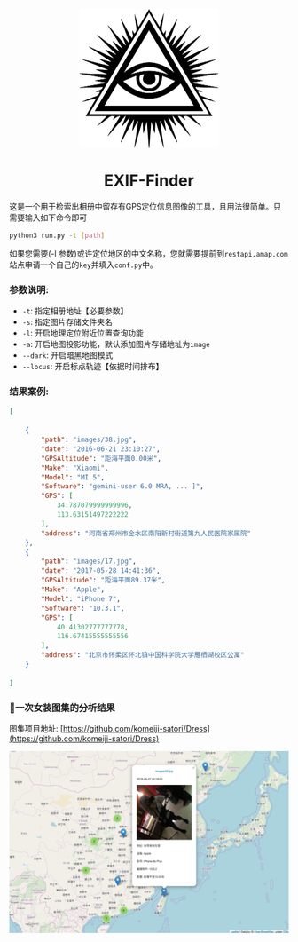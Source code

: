 <center><img src="media/eye.jpg" width=250 height=250 /></center>
<center><h1>EXIF-Finder</h1></center>

这是一个用于检索出相册中留存有GPS定位信息图像的工具，且用法很简单。只需要输入如下命令即可

```bash
python3 run.py -t [path]
```

如果您需要(-l 参数)或许定位地区的中文名称，您就需要提前到`restapi.amap.com`站点申请一个自己的`key`并填入`conf.py`中。


### 参数说明:

- `-t`: 指定相册地址【必要参数】
- `-s`: 指定图片存储文件夹名
- `-l`: 开启地理定位附近位置查询功能
- `-a`: 开启地图投影功能，默认添加图片存储地址为`image`
- `--dark`: 开启暗黑地图模式
- `--locus`: 开启标点轨迹【依据时间排布】


### 结果案例:

```json
[

    {
        "path": "images/38.jpg",
        "date": "2016-06-21 23:10:27",
        "GPSAltitude": "距海平面0.00米",
        "Make": "Xiaomi",
        "Model": "MI 5",
        "Software": "gemini-user 6.0 MRA, ... ]",
        "GPS": [
            34.787079999999996,
            113.63151497222222
        ],
        "address": "河南省郑州市金水区南阳新村街道第九人民医院家属院"
    },
    {
        "path": "images/17.jpg",
        "date": "2017-05-28 14:41:36",
        "GPSAltitude": "距海平面89.37米",
        "Make": "Apple",
        "Model": "iPhone 7",
        "Software": "10.3.1",
        "GPS": [
            40.41302777777778,
            116.67415555555556
        ],
        "address": "北京市怀柔区怀北镇中国科学院大学雁栖湖校区公寓"
    }
 
]

```

### 👯一次女装图集的分析结果

图集项目地址: [https://github.com/komeiji-satori/Dress](https://github.com/komeiji-satori/Dress)

![media/demo_map.png](media/demo_map.png)




